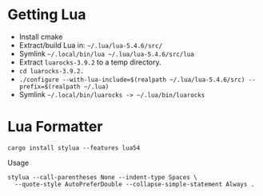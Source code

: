 # Getting Lua

- Install cmake
- Extract/build Lua in: `~/.lua/lua-5.4.6/src/`
- Symlink `~/.local/bin/lua ~/.lua/lua-5.4.6/src/lua`
- Extract `luarocks-3.9.2` to a temp directory.
- `cd luarocks-3.9.2.`
- `./configure --with-lua-include=$(realpath ~/.lua/lua-5.4.6/src) --prefix=$(realpath ~/.lua)`
- Symlink `~/.local/bin/luarocks -> ~/.lua/bin/luarocks`

# Lua Formatter

```shell
cargo install stylua --features lua54
```

Usage

```shell
stylua --call-parentheses None --indent-type Spaces \
  --quote-style AutoPreferDouble --collapse-simple-statement Always .
```

